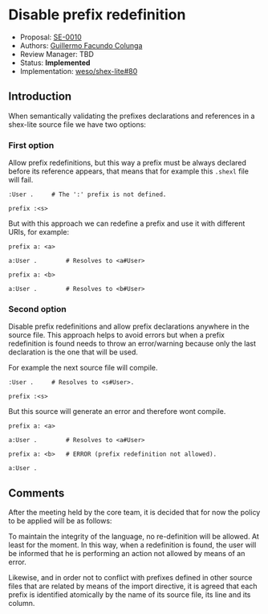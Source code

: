# Disable prefix redefinition

* Proposal: [SE-0010](0010-disable-prefix-redefinition.md)
* Authors: [Guillermo Facundo Colunga](https://github.com/thewilly)
* Review Manager: TBD
* Status: **Implemented**
* Implementation: [weso/shex-lite#80](https://github.com/weso/shex-lite/pull/80)

## Introduction

When semantically validating the prefixes declarations and references in a shex-lite source file we have two options:

### First option
Allow prefix redefinitions, but this way a prefix must be always declared before its reference appears, that means that for example this `.shexl` file will fail.
```shexl
:User .     # The ':' prefix is not defined.

prefix :<s>
```
But with this approach we can redefine a prefix and use it with different URIs, for example:
```shexl
prefix a: <a>

a:User .		# Resolves to <a#User>

prefix a: <b>

a:User .		# Resolves to <b#User>
```


### Second option
Disable prefix redefinitions and allow prefix declarations anywhere in the source file. This approach helps to avoid errors but when a prefix redefinition is found needs to throw an error/warning because only the last declaration is the one that will be used.

For example the next source file will compile.
```shexl
:User .     # Resolves to <s#User>.

prefix :<s>
```
But this source will generate an error and therefore wont compile.
```shexl
prefix a: <a>

a:User .		# Resolves to <a#User>

prefix a: <b>   # ERROR (prefix redefinition not allowed).

a:User .		
```

## Comments
After the meeting held by the core team, it is decided that for now the policy to be applied will be as follows:

To maintain the integrity of the language, no re-definition will be allowed. At least for the moment. In this way, when a redefinition is found, the user will be informed that he is performing an action not allowed by means of an error.

Likewise, and in order not to conflict with prefixes defined in other source files that are related by means of the import directive, it is agreed that each prefix is ​​identified atomically by the name of its source file, its line and its column.
